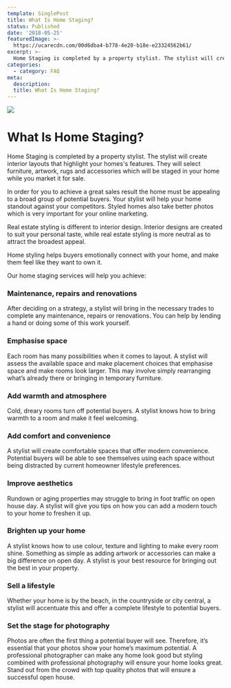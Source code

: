 ```yaml
---
template: SinglePost
title: What Is Home Staging?
status: Published
date: '2018-05-25'
featuredImage: >-
  https://ucarecdn.com/00d6dba4-b778-4e20-b18e-e23324562b61/
excerpt: >-
  Home Staging is completed by a property stylist. The stylist will create interior layouts that highlight your homes's features. They will select furniture, artwork, rugs and accessories which will be staged in your home while you market it for sale. 
categories:
  - category: FAQ
meta:
  description: 
  title: What Is Home Staging?
---
```


![](https://ucarecdn.com/00d6dba4-b778-4e20-b18e-e23324562b61/)
# What Is Home Staging?

Home Staging is completed by a property stylist. The stylist will create interior layouts that highlight your homes's features. They will select furniture, artwork, rugs and accessories which will be staged in your home while you market it for sale. 

In order for you to achieve a great sales result the home must be appealing to a broad group of potential buyers. Your stylist will help your home standout against your competitors. Styled homes also take better photos which is very important for your online marketing.

Real estate styling is different to interior design. Interior designs are created to suit your personal taste, while real estate styling is more neutral as to attract the broadest appeal.

Home styling helps buyers emotionally connect with your home, and make them feel like they want to own it.

Our home staging services will help you achieve:


### Maintenance, repairs and renovations

After deciding on a strategy, a stylist will bring in the necessary trades to complete any maintenance, repairs or renovations. You can help by lending a hand or doing some of this work yourself.

### Emphasise space

Each room has many possibilities when it comes to layout. A stylist will assess the available space and make placement choices that emphasise space and make rooms look larger. This may involve simply rearranging what’s already there or bringing in temporary furniture.

### Add warmth and atmosphere

Cold, dreary rooms turn off potential buyers. A stylist knows how to bring warmth to a room and make it feel welcoming.

### Add comfort and convenience
A stylist will create comfortable spaces that offer modern convenience. Potential buyers will be able to see themselves using each space without being distracted by current homeowner lifestyle preferences.

### Improve aesthetics

Rundown or aging properties may struggle to bring in foot traffic on open house day. A stylist will give you tips on how you can add a modern touch to your home to freshen it up.

### Brighten up your home

A stylist knows how to use colour, texture and lighting to make every room shine. Something as simple as adding artwork or accessories can make a big difference on open day. A stylist is your best resource for bringing out the best in your property.

### Sell a lifestyle

Whether your home is by the beach, in the countryside or city central, a stylist will accentuate this and offer a complete lifestyle to potential buyers.
### Set the stage for photography

Photos are often the first thing a potential buyer will see. Therefore, it’s essential that your photos show your home’s maximum potential. A professional photographer can make any home look good but styling combined with professional photography will ensure your home looks great. Stand out from the crowd with top quality photos that will ensure a successful open house.